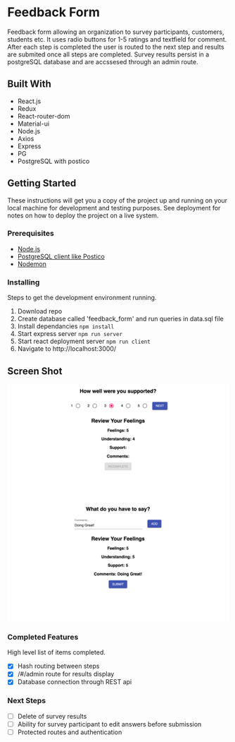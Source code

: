 # Feedback Form

Feedback form allowing an organization to survey participants, customers, students etc. It uses radio buttons for 1-5 ratings and textfield for comment. After each step is completed the user is routed to the next step and results are submited once all steps are completed. Survey results persist in a postgreSQL database and are accssesed through an admin route.

## Built With

* React.js
* Redux
* React-router-dom
* Material-ui
* Node.js
* Axios
* Express
* PG
* PostgreSQL with postico

## Getting Started

These instructions will get you a copy of the project up and running on your local machine for development and testing purposes. See deployment for notes on how to deploy the project on a live system.

### Prerequisites

- [Node.js](https://nodejs.org/en/)
- [PostgreSQL client like Postico](https://eggerapps.at/postico/)
- [Nodemon](https://nodemon.io/)


### Installing

Steps to get the development environment running.

1. Download repo
2. Create database called 'feedback_form' and run queries in data.sql file
3. Install dependancies 
`npm install`
4. Start express server 
`npm run server`
5. Start react deployment server
`npm run client`
6. Navigate to http://localhost:3000/


## Screen Shot

![screenshot1](/screenshots/screenshot1.png)
![screenshot2](/screenshots/screenshot2.png)

### Completed Features

High level list of items completed.

- [x] Hash routing between steps
- [x] /#/admin route for results display
- [x] Database connection through REST api

### Next Steps

- [ ] Delete of survey results
- [ ] Ability for survey participant to edit answers before submission
- [ ] Protected routes and authentication
